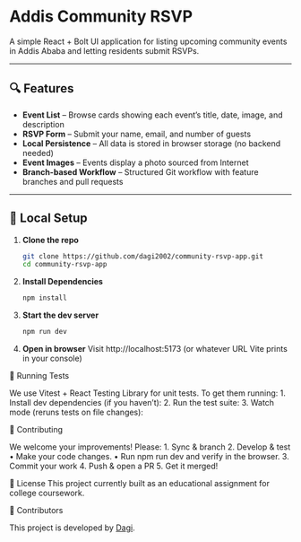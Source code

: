 # Addis Community RSVP

A simple React + Bolt UI application for listing upcoming community events in Addis Ababa and letting residents submit RSVPs.

---

## 🔍 Features

* **Event List** – Browse cards showing each event’s title, date, image, and description
* **RSVP Form** – Submit your name, email, and number of guests
* **Local Persistence** – All data is stored in browser storage (no backend needed)
* **Event Images** – Events display a photo sourced from Internet
* **Branch-based Workflow** – Structured Git workflow with feature branches and pull requests  

---

## 🚀 Local Setup

1. **Clone the repo**
   ```bash
   git clone https://github.com/dagi2002/community-rsvp-app.git
   cd community-rsvp-app
   ```
2. **Install Dependencies**
   ```bash
   npm install
   ```
3. **Start the dev server**
      ```bash
      npm run dev 
      ```
4. **Open in browser**
   Visit http://localhost:5173 (or whatever URL Vite prints in your console)


🧪 Running Tests

We use Vitest + React Testing Library for unit tests. To get them running:
	1.	Install dev dependencies (if you haven’t):
   2.	Run the test suite:
   3.	Watch mode (reruns tests on file changes):


🤝 Contributing

We welcome your improvements! Please:
	1.	Sync & branch
   2.	Develop & test
	•	Make your code changes.
	•	Run npm run dev and verify in the browser.
	3.	Commit your work
   4.	Push & open a PR
   5.	Get it merged!


🔑 License
This project currently built as an educational assignment for college coursework.

👥 Contributors

This project is developed by [Dagi](https://github.com/dagi2002).



      